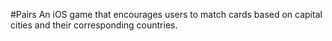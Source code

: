 #Pairs
An iOS game that encourages users to match cards based on capital cities and their corresponding countries.
